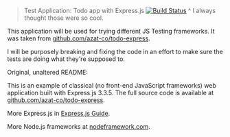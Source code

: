 > Test Application: Todo app with Express.js
[![Build Status](https://drone.io/github.com/tgashby/ThesisTestApp/status.png)](https://drone.io/github.com/tgashby/ThesisTestApp/latest)
^ I always thought those were so cool.

This application will be used for trying different JS Testing frameworks. It was taken from [github.com/azat-co/todo-express](http://github.com/azat-co/todo-express).

I will be purposely breaking and fixing the code in an effort to make sure the tests are doing what they're supposed to.

Original, unaltered README:

This is an example of classical (no front-end JavaScript frameworks) web application built with Express.js 3.3.5.
The full source code is available at [github.com/azat-co/todo-express](http://github.com/azat-co/todo-express).

More Express.js in [Express.js Guide](http://expressjsguide.com).

More Node.js frameworks at [nodeframework.com](http://nodeframework.com).
